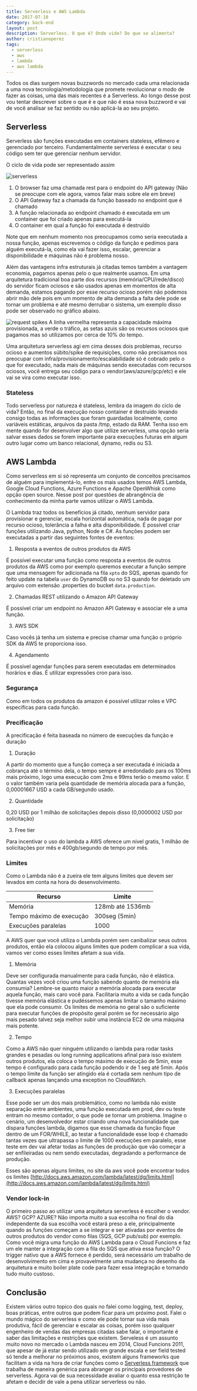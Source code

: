 ```yaml
---
title: Serverless e AWS Lambda
date: 2017-07-10
category: back-end
layout: post
description: Serverless. O que é? Onde vide? Do que se alimenta?
author: cristianoperez
tags:
  - serverless
  - aws
  - lambda
  - aws lambda
---
```


Todos os dias surgem novas buzzwords no mercado cada uma relacionada a uma nova tecnologia/metodologia que promete revolucionar o modo de fazer as coisas, uma das mais recentes é a Serverless. Ao longo desse post vou tentar descrever sobre o que é e que não é essa nova buzzword e vai de você analisar se faz sentido ou não aplicá-la ao seu projeto.

## Serverless

Serverless são funções executadas em containers stateless, efêmero e gerenciado por terceiro. Fundamentalmente serverless é executar o seu código sem ter que gerenciar nenhum servidor.

O ciclo de vida pode ser representado assim

![serverless](../images/serverless-1.jpg)

1. O browser faz uma chamada rest para o endpoint do API gateway (Não se preocupe com ele agora, vamos falar mais sobre ele em breve)
2. O API Gateway faz a chamada da função baseado no endpoint que é chamado
3. A função relacionada ao endpoint chamado é executada em um container que foi criado apenas para executá-la
4. O container em qual a função foi executada é destruído

Note que em nenhum momento nos preocupamos como seria executada a nossa função, apenas escrevemos o código da função e pedimos para alguém executá-la, como ela vai fazer isso, escalar, gerenciar a disponibilidade e máquinas não é problema nosso.

Além das vantagens infra estruturais já citadas temos também a vantagem economia, pagamos apenas pelo o que realmente usamos.
Em uma arquitetura tradicional boa parte dos recursos (memória/CPU/rede/disco) do servidor ficam ociosos e são usados apenas em momentos de alta demanda, estamos pagando por esse recurso ocioso porém não podemos abrir mão dele pois em um momento de alta demanda a falta dele pode se tornar um problema e até mesmo derrubar o sistema, um exemplo disso pode ser observado no gráfico abaixo.

![request spikes](../images/serverless-2.png)
A linha vermelha representa a capacidade máxima provisionada, a verde o tráfico, as setas azuis são os recursos ociosos que pagamos mas só utilizamos por cerca de 10% do tempo.

Uma arquitetura serverless agi em cima desses dois problemas, recurso ocioso e aumentos súbito/spike de requisições, como não precisamos nos preocupar com infra/provisionamento/escalabilidade só é cobrado pelo o que for executado, nada mais de máquinas sendo executadas com recursos ociosos, você entrega seu código para o vendor(aws/azure/gcp/etc) e ele vai se vira como executar isso.

### Stateless

Todo serverless por natureza é stateless, lembra da imagem do ciclo de vida? Então, no final da execução nosso container é destruído levando consigo todas as informações que foram guardadas localmente, como variáveis estáticas, arquivos da pasta /tmp, estado da RAM. Tenha isso em mente quando for desenvolver algo que utilize serverless, uma opção seria salvar esses dados se forem importante para execuções futuras em algum outro lugar como um banco relacional, dynamo, redis ou S3.

## AWS Lambda

Como serverless em si só representa um conjunto de conceitos precisamos de alguém para implementá-lo, entre os mais usados temos AWS Lambda, Google Cloud Functions, Azure Functions e Apache OpenWhisk como opção open source. Nesse post por questões de abrangência de conhecimento da minha parte vamos utilizar o AWS Lambda.

O Lambda traz todos os benefícios já citado, nenhum servidor para provisionar e gerenciar, escala horizontal automática, nada de pagar por recurso ocioso, tolerância a falha e alta disponibilidade. É possível criar funções utilizando Java, python, Node e C#. As funções podem ser executadas a partir das seguintes fontes de eventos:

1. Resposta a eventos de outros produtos da AWS

É possível executar uma função como resposta a eventos de outros produtos da AWS como por exemplo queremos executar a função sempre que uma mensagem for adicionada na fila `xpto` do SQS, apenas quando for feito update na tabela `user` do DynamoDB ou no S3 quando for deletado um arquivo com extensão .properties do bucket `data.production`.

2. Chamadas REST utilizando o Amazon API Gateway

É possível criar um endpoint no Amazon API Gateway e associar ele a uma função.

3. AWS SDK

Caso vocês já tenha um sistema e precise chamar uma função o próprio SDK da AWS te proporciona isso.

4. Agendamento

É possivel agendar funções para serem executadas em determinados horários e dias. É utilizar expressões cron para isso.

### Segurança

Como em todos os produtos da amazon é possível utilizar roles e VPC específicas para cada função.

### Precificação

A precificação é feita baseada no número de execuções da função e duração

1. Duração

A partir do momento que a função começa a ser executada é iniciada a cobrança até o término dela, o tempo sempre é arredondado para os 100ms mais próximo, logo uma execução com 2ms e 99ms terão o mesmo valor. E o valor também varia pela quantidade de memória alocada para a função, 0,00001667 USD a cada GB/segundo usado.

2. Quantidade

0,20  USD por 1 milhão de solicitações depois disso (0,0000002  USD por solicitação)

3. Free tier

Para incentivar o uso do lambda a AWS oferece um nível gratis, 1 milhão de solicitações por mês e 400gb/segundo de tempo por mês.

### Limites

Como o Lambda não é a zueira ele tem alguns limites que devem ser levados em conta na hora do desenvolvimento.

| Recurso 				   | Limite |
| ------- 				   | ------ |
| Memória 				   | 128mb até 1536mb |
| Tempo máximo de execução | 300seg (5min) |
| Execuções paralelas 	   | 1000 |

A AWS quer que você utiliza o Lambda porém sem canibalizar seus outros produtos, então ela colocou alguns limites que podem complicar a sua vida, vamos ver como esses limites afetam a sua vida.

1. Memória

Deve ser configurada manualmente para cada função, não é elástica. Quantas vezes você criou uma função sabendo quanto de memória ela consumia? Lembre-se quanto maior a memória alocada para executar aquela função, mais caro você para. Facilitaria muito a vida se cada função tivesse memória elástica e pudéssemos apenas limitar o tamanho máximo que ela pode consumir. Os limites de memória no geral são o suficiente para executar funções de propósito geral porém se for necessário algo mais pesado talvez seja melhor subir uma instância EC2 de uma máquina mais potente.

2. Tempo

Como a AWS não quer ninguém utilizando o lambda para rodar tasks grandes e pesadas ou long running applications afinal para isso existem outros produtos, ela coloca o tempo máximo de execução de 5min, esse tempo é configurado para cada função podendo ir de 1 seg até 5min. Após o tempo limite da função ser atingido ela é cortada sem nenhum tipo de callback apenas lançando uma exception no CloudWatch.

3. Execuções paralelas

Esse pode ser um dos mais problemático, como no lambda não existe separação entre ambientes, uma função executada em prod, dev ou teste entram no mesmo contador, o que pode se tornar um problema. Imagine o cenário, um desenvolvedor estar criando uma nova funcionalidade que dispara funções lambda, digamos que esse chamada da função fique dentro de um FOR/WHILE, ao testar a funcionalidade esse loop é chamado tantas vezes que ultrapassa o limite de 1000 execuções em paralelo, esse teste em dev vai afetar todas as funções de produção que vão começar a ser enfileiradas ou nem sendo executadas, degradando a performance de produção.

Esses são apenas alguns limites, no site da aws você pode encontrar todos os limites [http://docs.aws.amazon.com/lambda/latest/dg/limits.html](http://docs.aws.amazon.com/lambda/latest/dg/limits.html)

### Vendor lock-in

O primeiro passo ao utilizar uma arquitetura serverless é escolher o vendor. AWS? GCP? AZURE? Não importa muito a sua escolha no final do dia independente da sua escolha você estará preso a ele, principalmente quando as funções começam a se integrar e ser ativadas por eventos de outros produtos do vendor como filas (SQS, GCP pub/sub) por exemplo. Como você migra uma função do AWS Lambda para o Cloud Funcions e faz um ele manter a integração com a fila do SQS que ativa essa função? O trigger nativo que a AWS fornece é perdido, será necessário um trabalho de desenvolvimento em cima e provavelmente uma mudança no desenho da arquitetura e muito boiler plate code para fazer essa integração e tornando tudo muito custoso.


## Conclusão

Existem vários outro topico dos quais no falei como logging, test, deploy, boas práticas, entre outros que podem ficar para um próximo post. Falei o mundo mágico do serverless e como ele pode tornar sua vida mais produtiva, fácil de gerenciar e escalar as coisas, porém isso qualquer engenheiro de vendas das empresas citadas sabe falar, o importante é saber das limitações e restrições que existem. Serveless é um assunto muito novo no mercado o Lambda nasceu em 2014, Cloud Funcions 2011, que apesar de já estar sendo utilizado em grande escala e ser field tested só tende a melhorar no próximos anos, existem alguns frameworks que facilitam a vida na hora de criar funções como o [Serverless framework](https://serverless.com/) que trabalha de maneira genérica para abranger os principais provedores de serverless. Agora vai de sua necessidade avaliar o quanto essa restrição te afetam e decidir de vale a pena utilizar serverless ou não.


